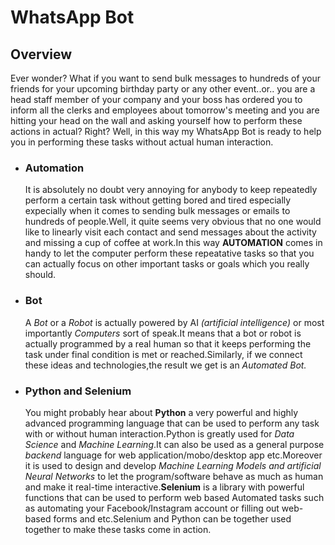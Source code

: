 <h1>WhatsApp Bot</h1>
<h2>Overview</h2>
<p>Ever wonder? What if you want to send bulk messages to hundreds of your friends for your upcoming birthday party or any other event..or..
    you are a head staff member of your company and your boss has ordered you to inform all the clerks and employees about tomorrow's meeting
    and you are hitting your head on the wall and asking yourself how to perform these actions in actual? Right? Well, in this way my
    WhatsApp Bot is ready to help you in performing these tasks without actual human interaction.</p>

<ul>
  <li><h3>Automation</h3>
    <p>It is absolutely no doubt very annoying for anybody to keep repeatedly perform a certain task without getting bored and tired especially
        expecially when it comes to sending bulk messages or emails to hundreds of people.Well, it quite seems very obvious that no one would
        like to linearly visit each contact and send messages about the activity and missing a cup of coffee at work.In this way <b>AUTOMATION</b>
        comes in handy to let the computer perform these repeatative tasks so that you can actually focus on other important tasks or goals which
        you really should.</p>
  </li>
  <li><h3>Bot</h3>
  <p>A <i>Bot</i> or a <i>Robot</i> is actually powered by AI <i>(artificial intelligence)</i> or most importantly <i>Computers</i> sort of
      speak.It means that a bot or robot is actually programmed by a real human so that it keeps performing the task under final condition is
      met or reached.Similarly, if we connect these ideas and technologies,the result we get is an <i>Automated Bot.</i></p>
    </li>
    <li>
      <h3>Python and Selenium</h3>
      <p>You might probably hear about <b>Python</b> a very powerful and highly advanced programming language that can be used to perform
          any task with or without human interaction.Python is greatly used for <i>Data Science</i> and <i>Machine Learning</i>.It can also
          be used as a general purpose <i>backend</i> language for web application/mobo/desktop app etc.Moreover it is used
          to design and develop <i>Machine Learning Models and artificial Neural Networks</i> to let the program/software behave as much as
          human and make it real-time interactive.<b>Selenium</b> is a library with powerful functions that can be used to perform web based Automated
          tasks such as automating your Facebook/Instagram account or filling out web-based forms and etc.Selenium and Python can be together
          used together to make these tasks come in action.</p>
    </li>
</ul>
